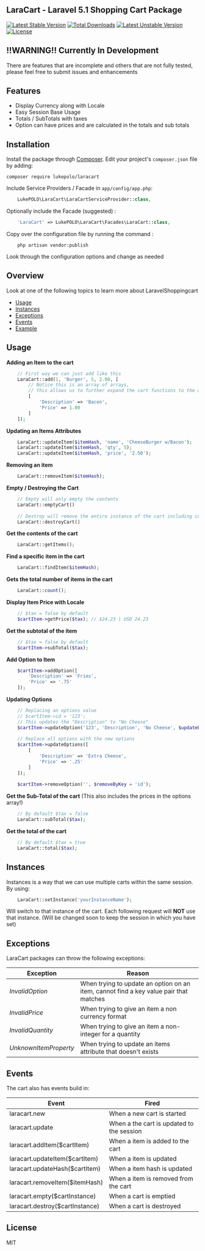 ## LaraCart - Laravel 5.1 Shopping Cart Package
[![Latest Stable Version](https://poser.pugx.org/lukepolo/laracart/v/stable)](https://packagist.org/packages/lukepolo/laracart) [![Total Downloads](https://poser.pugx.org/lukepolo/laracart/downloads)](https://packagist.org/packages/lukepolo/laracart) [![Latest Unstable Version](https://poser.pugx.org/lukepolo/laracart/v/unstable)](https://packagist.org/packages/lukepolo/laracart) [![License](https://poser.pugx.org/lukepolo/laracart/license)](https://packagist.org/packages/lukepolo/laracart)

## !!WARNING!! Currently In Development
There are features that are incomplete and others that are not fully tested, please feel free to submit issues and enhancements

## Features
* Display Currency along with Locale 
* Easy Session Base Usage
* Totals / SubTotals  with taxes
* Option can have prices and are calculated in the totals and sub totals

## Installation

Install the package through [Composer](http://getcomposer.org/). Edit your project's `composer.json` file by adding:

    composer require lukepolo/laracart

Include Service Providers / Facade in `app/config/app.php`:
```php
	LukePOLO\LaraCart\LaraCartServiceProvider::class,
```

Optionally include the Facade (suggested) :
```php
	'LaraCart' => LukePOLO\LaraCart\Facades\LaraCart::class,
```

Copy over the configuration file by running the command :
``` 
    php artisan vendor:publish 
```

Look through the configuration options and change as needed

## Overview
Look at one of the following topics to learn more about LaravelShoppingcart

* [Usage](#usage)
* [Instances](#instances)
* [Exceptions](#exceptions)
* [Events](#events)
* [Example](#example)

## Usage

**Adding an Item to the cart**
```php
    // First way we can just add like this
    LaraCart::add(1, 'Burger', 5, 2.00, [
        // Notice this is an array of arrays, 
        // this allows us to further expand the cart functions to the options
        [
            'Description' => 'Bacon',
            'Price' => 1.00
        ]
    ]);
```

**Updating an Items Attributes**
```php
    LaraCart::updateItem($itemHash, 'name', 'CheeseBurger w/Bacon');
    LaraCart::updateItem($itemHash, 'qty', 5);
    LaraCart::updateItem($itemHash, 'price', '2.50');
```

**Removing an item**
```php
    LaraCart::removeItem($itemHash);
```

**Empty / Destroying the Cart**
```php
    // Empty will only empty the contents
    LaraCart::emptyCart()
    
    // Destroy will remove the entire instance of the cart including coupons ect.
    LaraCart::destroyCart()
```

**Get the contents of the cart**
```php
    LaraCart::getItems();
```

**Find a specific item in the cart**
```php
    LaraCart::findItem($itemHash);
```
**Gets the total number of items in the cart**
```php
    LaraCart::count();
```

**Display Item Price with Locale**
```php
    // $tax = false by default
    $cartItem->getPrice($tax); // $24.23 | USD 24.23
```

**Get the subtotal of the item**
```php
    // $tax = false by default
    $cartItem->subTotal($tax);
```

**Add Option to Item**
```php
    $cartItem->addOption([
        'Description' => 'Fries',
        'Price' => '.75'
    ]);
```

**Updating Options**
```php
    // Replacing an options value
    // $cartItem->id = '123';
    // This updates the "Description" to "No Cheese"
    $cartItem->updateOption('123', 'Description', 'No Cheese', $updateByKey = 'id');
    
    // Replace all options with the new options
    $cartItem->updateOptions([
        [
            'Description' => 'Extra Cheese',
            'Price' => '.25'
        ]
    ]);
    
    $cartItem->removeOption('', $removeByKey = 'id');
```

**Get the Sub-Total of the cart** (This also includes the prices in the options array!)
```php
    // By default $tax = false
    LaraCart::subTotal($tax);
```
**Get the total of the cart**
```php 
    // By default $tax = true
    LaraCart::total($tax);
```


## Instances
Instances is a way that we can use multiple carts within the same session. By using:
```php
    LaraCart::setInstance('yourInstanceName');
```
Will switch to that instance of the cart. Each following request will **NOT** use that instance. (Will be changed soon to keep the session in which you have set)

## Exceptions
LaraCart packages can throw the following exceptions:

| Exception                             | Reason                                                                           |
| ------------------------------------- | --------------------------------------------------------------------------------- |
| *InvalidOption*       | When trying to update an option on an item, cannot find a key value pair that matches  |
| *InvalidPrice*    | When trying to give an item a non currency format   |
| *InvalidQuantity*    | When trying to give an item a non-integer for a quantity  |
| *UnknownItemProperty*    | When trying to update an items attribute that doesn't exists |

## Events

The cart also has events build in:

| Event                | Fired                                   |
| -------------------- | --------------------------------------- |
| laracart.new      | When a new cart is started |
| laracart.update     | When a the cart is updated to the session |
| laracart.addItem($cartItem)      | When a item is added to the cart|
| laracart.updateItem($cartItem)      | When a item is updated|
| laracart.updateHash($cartItem)      | When a item hash is updated|
| laracart.removeItem($itemHash)      | When a item is removed from the cart |
| laracart.empty($cartInstance)      | When a cart is emptied |
| laracart.destroy($cartInstance)      | When a cart is destroyed |


License
----
MIT
